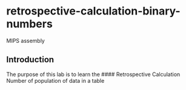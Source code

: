 # retrospective-calculation-binary-numbers
MIPS assembly

## Introduction 

The purpose of this lab is to learn the #### Retrospective Calculation Number of population of data in a table
